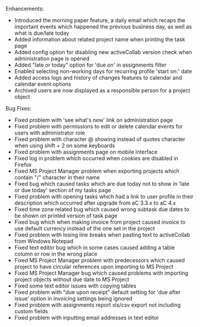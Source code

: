 Enhancements:

* Introduced the morning paper feature, a daily email which recaps the important events which happened the previous business day, as well as what is due/late today
* Added information about related project name when printing the task page
* Added config option for disabling new activeCollab version check when administration page is opened
* Added "late or today" option for 'due on' in assignments filter
* Enabled selecting non-working days for recurring profile 'start on:' date
* Added access logs and history of changes features to calendar and calendar event options
* Archived users are now displayed as a responsible person for a project object


Bug Fixes:

* Fixed problem with 'see what's new' link on administration page
* Fixed problem with permissions to edit or delete calendar events for users with administrator role
* Fixed problem with character @ showing instead of quotes character when using shift + 2  on some keyboards
* Fixed problem with assignments page on mobile interface
* Fixed log in problem which occurred when cookies are disabled in Firefox
* Fixed MS Project Manager problem when exporting projects which contain "/" character in their name
* Fixed bug which caused tasks which are due today not to show in 'late or due today' section of my tasks page
* Fixed problem with opening tasks which had a link to user profile in their description which occurred after upgrade from aC 3.3.x to aC 4.x
* Fixed time zone related bug which caused wrong subtask due dates to be shown on printed version of task page
* Fixed bug which when making invoice from project caused invoice to use default currency instead of the one set in the project
* Fixed problem with losing line breaks when pasting text to activeCollab from Windows Notepad
* Fixed text editor bug which in some cases caused adding a table column or row in the wrong place
* Fixed MS Project Manager problem with predecessors which caused project to have circular references upon importing to MS Project
* Fixed MS Project Manager bug which caused problems with importing project objects without due date to MS Project
* Fixed some text editor issues with copying tables 
* Fixed problem with "due upon receipt" default setting for 'due after issue' option in invoicing settings being ignored
* Fixed problem with assignments report xls/csv export not including custom fields
* Fixed problem with inputting email addresses in text editor
